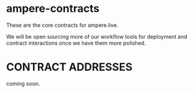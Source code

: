 # ampere-contracts

These are the core contracts for ampere.live.

We will be open sourcing more of our workflow tools for deployment and contract interactions once we have them more polished.

# CONTRACT ADDRESSES

coming soon.
